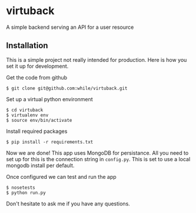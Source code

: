 virtuback
=========

A simple backend serving an API for a user resource 


## Installation
This is a simple project not really intended for production. Here is how you
set it up for development.

Get the code from github

    $ git clone git@github.com:while/virtuback.git

Set up a virtual python environment

    $ cd virtuback
    $ virtualenv env
    $ source env/bin/activate

Install required packages

    $ pip install -r requirements.txt

Now we are done! This app uses MongoDB for persistance. All you need to set up
for this is the connection string in `config.py`. This is set to use a local
mongodb install per default. 

Once configured we can test and run the app

    $ nosetests
    $ python run.py

Don't hesitate to ask me if you have any questions. 


